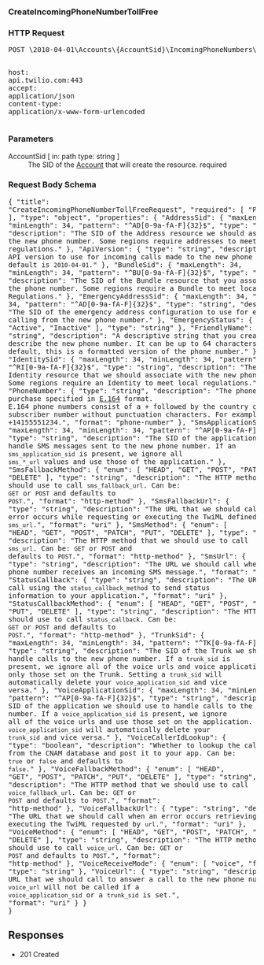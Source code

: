 <!DOCTYPE html><html><head><title></title><link rel="stylesheet" href="../OpenApi.css"/><meta charset="utf-8"/><meta name="viewport" content="width=device-width, initial-scale=1"/></head><body><article><section  class="requestOverview"><h1  class="requestSummary">CreateIncomingPhoneNumberTollFree</h1><p  class="requestDescription"></p></section><section  class="http"><h3>HTTP Request</h3><pre  class="httpExample"><span  class="requestLine">POST</span> <span  class="httpTarget">\2010-04-01\Accounts\{AccountSid}\IncomingPhoneNumbers\TollFree.json</span> <span  class="httpVersion">HTTP/1.1</span>
<span  class="headerLine">host</span>: <span  class="headerValue">api.twilio.com:443</span>
<span  class="headerLine">accept</span>: <span  class="headerValue">application/json</span>
<span  class="headerLine">content-type</span>: <span  class="headerValue">application/x-www-form-urlencoded</span>
</pre></section><dl  class="parameters"><h3>Parameters</h3><dt  class="parameter"><span  class="parameterName">AccountSid</span> [ in: <span  class="parameterLocation">path</span> type: <span  class="parameterType">string</span> ]</dt><dd  class="parameter"><span  class="parameterDescription">The SID of the [Account](https://www.twilio.com/docs/iam/api/account) that will create the resource.</span> <span  class="parameterRequired">required</span></dd></dl><section  class="requestContent"><h3>Request Body Schema</h3><pre  class="schema">{
  "title": "CreateIncomingPhoneNumberTollFreeRequest",
  "required": [
    "PhoneNumber"
  ],
  "type": "object",
  "properties": {
    "AddressSid": {
      "maxLength": 34,
      "minLength": 34,
      "pattern": "^AD[0-9a-fA-F]{32}$",
      "type": "string",
      "description": "The SID of the Address resource we should associate with the new phone number. Some regions require addresses to meet local regulations."
    },
    "ApiVersion": {
      "type": "string",
      "description": "The API version to use for incoming calls made to the new phone number. The default is `2010-04-01`."
    },
    "BundleSid": {
      "maxLength": 34,
      "minLength": 34,
      "pattern": "^BU[0-9a-fA-F]{32}$",
      "type": "string",
      "description": "The SID of the Bundle resource that you associate with the phone number. Some regions require a Bundle to meet local Regulations."
    },
    "EmergencyAddressSid": {
      "maxLength": 34,
      "minLength": 34,
      "pattern": "^AD[0-9a-fA-F]{32}$",
      "type": "string",
      "description": "The SID of the emergency address configuration to use for emergency calling from the new phone number."
    },
    "EmergencyStatus": {
      "enum": [
        "Active",
        "Inactive"
      ],
      "type": "string"
    },
    "FriendlyName": {
      "type": "string",
      "description": "A descriptive string that you created to describe the new phone number. It can be up to 64 characters long. By default, this is a formatted version of the phone number."
    },
    "IdentitySid": {
      "maxLength": 34,
      "minLength": 34,
      "pattern": "^RI[0-9a-fA-F]{32}$",
      "type": "string",
      "description": "The SID of the Identity resource that we should associate with the new phone number. Some regions require an Identity to meet local regulations."
    },
    "PhoneNumber": {
      "type": "string",
      "description": "The phone number to purchase specified in [E.164](https://www.twilio.com/docs/glossary/what-e164) format.  E.164 phone numbers consist of a + followed by the country code and subscriber number without punctuation characters. For example, +14155551234.",
      "format": "phone-number"
    },
    "SmsApplicationSid": {
      "maxLength": 34,
      "minLength": 34,
      "pattern": "^AP[0-9a-fA-F]{32}$",
      "type": "string",
      "description": "The SID of the application that should handle SMS messages sent to the new phone number. If an `sms_application_sid` is present, we ignore all `sms_*_url` values and use those of the application."
    },
    "SmsFallbackMethod": {
      "enum": [
        "HEAD",
        "GET",
        "POST",
        "PATCH",
        "PUT",
        "DELETE"
      ],
      "type": "string",
      "description": "The HTTP method that we should use to call `sms_fallback_url`. Can be: `GET` or `POST` and defaults to `POST`.",
      "format": "http-method"
    },
    "SmsFallbackUrl": {
      "type": "string",
      "description": "The URL that we should call when an error occurs while requesting or executing the TwiML defined by `sms_url`.",
      "format": "uri"
    },
    "SmsMethod": {
      "enum": [
        "HEAD",
        "GET",
        "POST",
        "PATCH",
        "PUT",
        "DELETE"
      ],
      "type": "string",
      "description": "The HTTP method that we should use to call `sms_url`. Can be: `GET` or `POST` and defaults to `POST`.",
      "format": "http-method"
    },
    "SmsUrl": {
      "type": "string",
      "description": "The URL we should call when the new phone number receives an incoming SMS message.",
      "format": "uri"
    },
    "StatusCallback": {
      "type": "string",
      "description": "The URL we should call using the `status_callback_method` to send status information to your application.",
      "format": "uri"
    },
    "StatusCallbackMethod": {
      "enum": [
        "HEAD",
        "GET",
        "POST",
        "PATCH",
        "PUT",
        "DELETE"
      ],
      "type": "string",
      "description": "The HTTP method we should use to call `status_callback`. Can be: `GET` or `POST` and defaults to `POST`.",
      "format": "http-method"
    },
    "TrunkSid": {
      "maxLength": 34,
      "minLength": 34,
      "pattern": "^TK[0-9a-fA-F]{32}$",
      "type": "string",
      "description": "The SID of the Trunk we should use to handle calls to the new phone number. If a `trunk_sid` is present, we ignore all of the voice urls and voice applications and use only those set on the Trunk. Setting a `trunk_sid` will automatically delete your `voice_application_sid` and vice versa."
    },
    "VoiceApplicationSid": {
      "maxLength": 34,
      "minLength": 34,
      "pattern": "^AP[0-9a-fA-F]{32}$",
      "type": "string",
      "description": "The SID of the application we should use to handle calls to the new phone number. If a `voice_application_sid` is present, we ignore all of the voice urls and use those set on the application. Setting a `voice_application_sid` will automatically delete your `trunk_sid` and vice versa."
    },
    "VoiceCallerIdLookup": {
      "type": "boolean",
      "description": "Whether to lookup the caller's name from the CNAM database and post it to your app. Can be: `true` or `false` and defaults to `false`."
    },
    "VoiceFallbackMethod": {
      "enum": [
        "HEAD",
        "GET",
        "POST",
        "PATCH",
        "PUT",
        "DELETE"
      ],
      "type": "string",
      "description": "The HTTP method that we should use to call `voice_fallback_url`. Can be: `GET` or `POST` and defaults to `POST`.",
      "format": "http-method"
    },
    "VoiceFallbackUrl": {
      "type": "string",
      "description": "The URL that we should call when an error occurs retrieving or executing the TwiML requested by `url`.",
      "format": "uri"
    },
    "VoiceMethod": {
      "enum": [
        "HEAD",
        "GET",
        "POST",
        "PATCH",
        "PUT",
        "DELETE"
      ],
      "type": "string",
      "description": "The HTTP method that we should use to call `voice_url`. Can be: `GET` or `POST` and defaults to `POST`.",
      "format": "http-method"
    },
    "VoiceReceiveMode": {
      "enum": [
        "voice",
        "fax"
      ],
      "type": "string"
    },
    "VoiceUrl": {
      "type": "string",
      "description": "The URL that we should call to answer a call to the new phone number. The `voice_url` will not be called if a `voice_application_sid` or a `trunk_sid` is set.",
      "format": "uri"
    }
  }
}</pre></section><section  class="responses"><h2>Responses</h2><ul  class="responses"><li  class="response"><span  class="statusLine">201</span> <span  class="statusDescription">Created</span></li></ul></section></article></body></html>